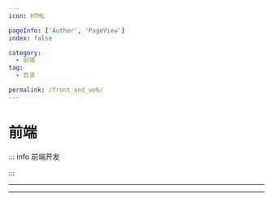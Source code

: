 ```yaml
---
icon: HTML

pageInfo: ['Author', 'PageView']
index: false

category:
  - 前端
tag:
  - 目录

permalink: /front_end_web/
---
```


# 前端

::: info 前端开发

:::

---

<Catalog base='/front_end_web' />

---
